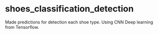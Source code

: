 # shoes_classification_detection

Made predictions for detection each shoe type. 
Using CNN Deep learning from Tensorflow.
